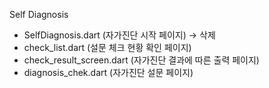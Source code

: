 Self Diagnosis
- SelfDiagnosis.dart (자가진단 시작 페이지) -> 삭제
- check_list.dart (설문 체크 현황 확인 페이지)
- check_result_screen.dart (자가진단 결과에 따른 출력 페이지)
- diagnosis_chek.dart (자가진단 설문 페이지)
